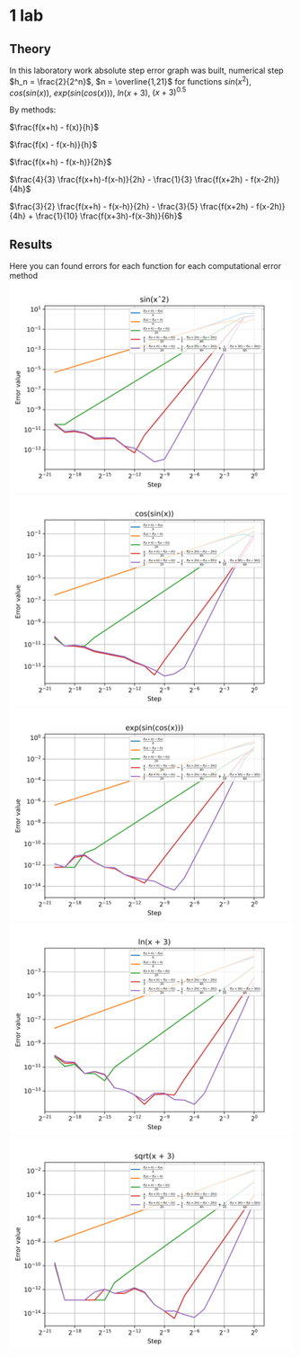 # 1 lab
## Theory
In this laboratory work absolute step error graph was built, numerical step $h_n = \frac{2}{2^n}$, $n = \overline{1,21}$ for functions $sin(x^2)$, $cos(sin(x))$, $exp(sin(cos(x)))$, $ln(x+3)$, $(x+3)^{0.5}$ 

By methods:

$\frac{f(x+h) - f(x)}{h}$

$\frac{f(x) - f(x-h)}{h}$

$\frac{f(x+h) - f(x-h)}{2h}$

$\frac{4}{3} \frac{f(x+h)-f(x-h)}{2h} - \frac{1}{3} \frac{f(x+2h) - f(x-2h)}{4h}$

$\frac{3}{2} \frac{f(x+h) - f(x-h)}{2h} - \frac{3}{5} \frac{f(x+2h) - f(x-2h)}{4h} + \frac{1}{10} \frac{f(x+3h)-f(x-3h)}{6h}$

## Results

Here you can found errors for each function for each computational error method 
![](results/0_derivative.png)
![](results/1_derivative.png)
![](results/2_derivative.png)
![](results/3_derivative.png)
![](results/4_derivative.png)